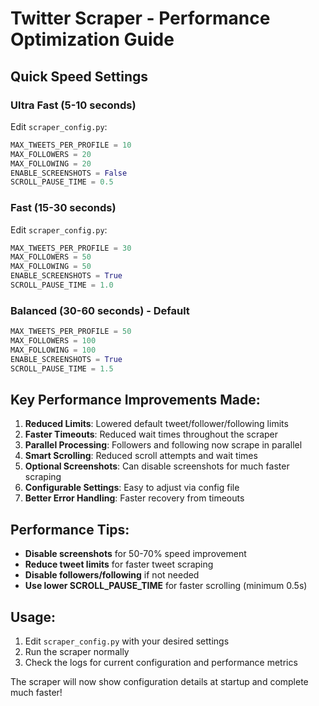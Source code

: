 # Twitter Scraper - Performance Optimization Guide

## Quick Speed Settings

### Ultra Fast (5-10 seconds)
Edit `scraper_config.py`:
```python
MAX_TWEETS_PER_PROFILE = 10
MAX_FOLLOWERS = 20
MAX_FOLLOWING = 20
ENABLE_SCREENSHOTS = False
SCROLL_PAUSE_TIME = 0.5
```

### Fast (15-30 seconds)
Edit `scraper_config.py`:
```python
MAX_TWEETS_PER_PROFILE = 30
MAX_FOLLOWERS = 50
MAX_FOLLOWING = 50
ENABLE_SCREENSHOTS = True
SCROLL_PAUSE_TIME = 1.0
```

### Balanced (30-60 seconds) - Default
```python
MAX_TWEETS_PER_PROFILE = 50
MAX_FOLLOWERS = 100
MAX_FOLLOWING = 100
ENABLE_SCREENSHOTS = True
SCROLL_PAUSE_TIME = 1.5
```

## Key Performance Improvements Made:

1. **Reduced Limits**: Lowered default tweet/follower/following limits
2. **Faster Timeouts**: Reduced wait times throughout the scraper
3. **Parallel Processing**: Followers and following now scrape in parallel
4. **Smart Scrolling**: Reduced scroll attempts and wait times
5. **Optional Screenshots**: Can disable screenshots for much faster scraping
6. **Configurable Settings**: Easy to adjust via config file
7. **Better Error Handling**: Faster recovery from timeouts

## Performance Tips:

- **Disable screenshots** for 50-70% speed improvement
- **Reduce tweet limits** for faster tweet scraping
- **Disable followers/following** if not needed
- **Use lower SCROLL_PAUSE_TIME** for faster scrolling (minimum 0.5s)

## Usage:

1. Edit `scraper_config.py` with your desired settings
2. Run the scraper normally
3. Check the logs for current configuration and performance metrics

The scraper will now show configuration details at startup and complete much faster!
